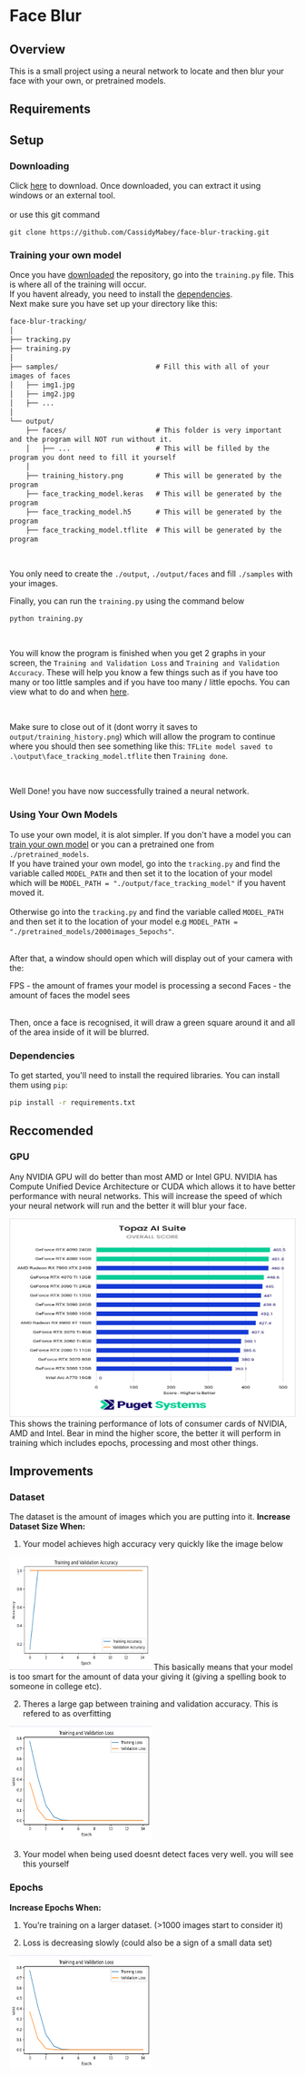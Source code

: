 # Face Blur

## Overview

This is a small project using a neural network to locate and then blur your face with your own, or pretrained models.
<br>

## Requirements

## Setup
### Downloading
Click [here](https://github.com/CassidyMabey/face-blur-tracking/archive/refs/heads/main.zip) to download. 
Once downloaded, you can extract it using windows or an external tool.
<br><br>
or use this git command
```
git clone https://github.com/CassidyMabey/face-blur-tracking.git
```

### Training your own model
Once you have [downloaded](#downloading) the repository, go into the `training.py` file. This is where all of the training will occur.
<br>
If you havent already, you need to install the [dependencies](#dependencies).
<br>
Next make sure you have set up your directory like this:
```
face-blur-tracking/
│
├── tracking.py                     
├── training.py          
│
├── samples/                        # Fill this with all of your images of faces         
│   ├── img1.jpg
│   ├── img2.jpg
│   ├── ...
│
└── output/                          
    ├── faces/                      # This folder is very important and the program will NOT run without it.
    │   ├── ...                     # This will be filled by the program you dont need to fill it yourself
    │
    ├── training_history.png        # This will be generated by the program
    ├── face_tracking_model.keras   # This will be generated by the program
    ├── face_tracking_model.h5      # This will be generated by the program
    ├── face_tracking_model.tflite  # This will be generated by the program
```
<br>

You only need to create the `./output`, `./output/faces` and fill `./samples` with your images.
<br>

Finally, you can run the `training.py` using the command below

```
python training.py
```

<br>

You will know the program is finished when you get 2 graphs in your screen, the `Training and Validation Loss` and `Training and Validation Accuracy`. These will help you know a few things such as if you have too many or too little samples and if you have too many / little epochs. You can view what to do and when [here](#improvements).

<br>

Make sure to close out of it (dont worry it saves to `output/training_history.png`) which will allow the program to continue where you should then see something like this: `TFLite model saved to .\output\face_tracking_model.tflite` then `Training done`. 

<br>

Well Done! you have now successfully trained a neural network.

### Using Your Own Models
To use your own model, it is alot simpler. If you don't have a model you can [train your own model](#training-your-own-model) or you can a pretrained one from `./pretrained_models`.
<br>
If you have trained your own model, go into the `tracking.py` and find the variable called `MODEL_PATH` and then set it to the location of your model which will be  `MODEL_PATH = "./output/face_tracking_model"` if you havent moved it.
<br><br>
Otherwise go into the `tracking.py` and find the variable called `MODEL_PATH` and then set it to the location of your model e.g `MODEL_PATH = "./pretrained_models/2000images_5epochs"`.

<br>
After that, a window should open which will display out of your camera with the:

FPS - the amount of frames your model is processing a second
Faces - the amount of faces the model sees

<br>
Then, once a face is recognised, it will draw a green square around it and all of the area inside of it will be blurred.

### Dependencies

To get started, you'll need to install the required libraries. You can install them using `pip`:

```bash
pip install -r requirements.txt
```

## Reccomended
### GPU
Any NVIDIA GPU will do better than most AMD or Intel GPU. NVIDIA has Compute Unified Device Architecture or CUDA which allows it to have better performance with neural networks. This will increase the speed of which your neural network will run and the better it will blur your face.
<div>
  <img src="./assets/nvidia_training.png" width="700" height="350">
  
</div>
This shows the training performance of lots of consumer cards of NVIDIA, AMD and Intel. Bear in mind the higher score, the better it will perform in training which includes epochs, processing and most other things.

## Improvements
### Dataset
The dataset is the amount of images which you are putting into it.
**Increase Dataset Size When:**

1. Your model achieves high accuracy very quickly like the image below
<img src="./assets/high_accuracy.png" width="250" height="200">
This basically means that your model is too smart for the amount of data your giving it (giving a spelling book to someone in college etc).

2. Theres a large gap between training and validation accuracy. This is refered to as overfitting
<img src="./assets/gap_between_training_validation.PNG" width="250" height="200">

3. Your model when being used doesnt detect faces very well. you will see this yourself

### Epochs
**Increase Epochs When:**

1. You’re training on a larger dataset. (>1000 images  start to consider it)
  
2. Loss is decreasing slowly (could also be a sign of a small data set)
<img src="./assets/gap_between_training_validation.PNG" width="250" height="200">


